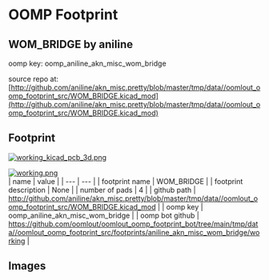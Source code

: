 # OOMP Footprint  
## WOM_BRIDGE  by aniline  
  
oomp key: oomp_aniline_akn_misc_wom_bridge  
  
source repo at: [http://github.com/aniline/akn_misc.pretty/blob/master/tmp/data//oomlout_oomp_footprint_src/WOM_BRIDGE.kicad_mod](http://github.com/aniline/akn_misc.pretty/blob/master/tmp/data//oomlout_oomp_footprint_src/WOM_BRIDGE.kicad_mod)  
## Footprint  
  
[![working_kicad_pcb_3d.png](working_kicad_pcb_3d_600.png)](working_kicad_pcb_3d.png)  
  
[![working.png](working_600.png)](working.png)  
| name | value | 
| --- | --- | 
| footprint name | WOM_BRIDGE | 
| footprint description | None | 
| number of pads | 4 | 
| github path | http://github.com/aniline/akn_misc.pretty/blob/master/tmp/data//oomlout_oomp_footprint_src/WOM_BRIDGE.kicad_mod | 
| oomp key | oomp_aniline_akn_misc_wom_bridge | 
| oomp bot github | https://github.com/oomlout/oomlout_oomp_footprint_bot/tree/main/tmp/data//oomlout_oomp_footprint_src/footprints/aniline_akn_misc_wom_bridge/working | 
## Images  
